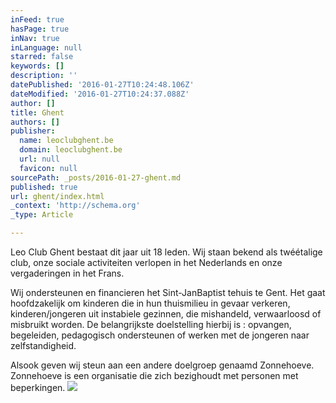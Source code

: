 ```yaml
---
inFeed: true
hasPage: true
inNav: true
inLanguage: null
starred: false
keywords: []
description: ''
datePublished: '2016-01-27T10:24:48.106Z'
dateModified: '2016-01-27T10:24:37.088Z'
author: []
title: Ghent
authors: []
publisher:
  name: leoclubghent.be
  domain: leoclubghent.be
  url: null
  favicon: null
sourcePath: _posts/2016-01-27-ghent.md
published: true
url: ghent/index.html
_context: 'http://schema.org'
_type: Article

---
```

Leo Club Ghent bestaat dit jaar uit 18 leden. Wij staan bekend als twéétalige club, onze sociale activiteiten verlopen in het Nederlands en onze vergaderingen in het Frans.

Wij ondersteunen en financieren het Sint-JanBaptist tehuis te Gent. Het gaat hoofdzakelijk om kinderen die in hun thuismilieu in gevaar verkeren, kinderen/jongeren uit instabiele gezinnen, die mishandeld, verwaarloosd of misbruikt worden. De belangrijkste doelstelling hierbij is : opvangen, begeleiden, pedagogisch ondersteunen of werken met de jongeren naar zelfstandigheid.

Alsook geven wij steun aan een andere doelgroep genaamd Zonnehoeve. Zonnehoeve is een organisatie die zich bezighoudt met personen met beperkingen.
![](http://leoclubghent.be/wp-content/uploads/FbbannerRallyFundraiser-011.png)
